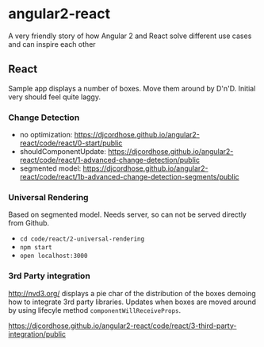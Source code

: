 # angular2-react
A very friendly story of how Angular 2 and React solve different use cases and can inspire each other

## React

Sample app displays a number of boxes. Move them around by D'n'D. Initial very should feel quite laggy.

### Change Detection

* no optimization: https://djcordhose.github.io/angular2-react/code/react/0-start/public
* shouldComponentUpdate: https://djcordhose.github.io/angular2-react/code/react/1-advanced-change-detection/public
* segmented model: https://djcordhose.github.io/angular2-react/code/react/1b-advanced-change-detection-segments/public

### Universal Rendering

Based on segmented model. Needs server, so can not be served directly from Github.

* `cd code/react/2-universal-rendering`
* `npm start`
* `open localhost:3000`

### 3rd Party integration

http://nvd3.org/ displays a pie char of the distribution of the boxes demoing how to integrate 3rd party libraries. 
Updates when boxes are moved around by using lifecyle method `componentWillReceiveProps`. 

https://djcordhose.github.io/angular2-react/code/react/3-third-party-integration/public



